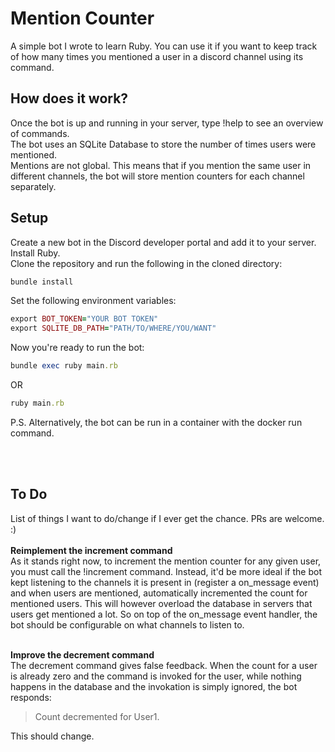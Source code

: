 <b> <h1>Mention Counter </h1></b>
A simple bot I wrote to learn Ruby. You can use it if you want to keep track of how many times you mentioned a user in a discord channel using its command.

<b><h2>How does it work?</h2></b>
Once the bot is up and running in your server, type !help to see an overview of commands.<br>
The bot uses an SQLite Database to store the number of times users were mentioned.<br>
Mentions are not global. This means that if you mention the same user in different channels, the bot will store mention counters for each channel separately. <br>

<b><h2> Setup </h2></b>
Create a new bot in the Discord developer portal and add it to your server. <br>
Install Ruby. <br>
Clone the repository and run the following in the cloned directory:
<br>
```ruby
bundle install
```
Set the following environment variables:<br>
```ruby
export BOT_TOKEN="YOUR BOT TOKEN"
export SQLITE_DB_PATH="PATH/TO/WHERE/YOU/WANT"
```
Now you're ready to run the bot: <br>
```ruby
bundle exec ruby main.rb
```
OR
```ruby
ruby main.rb
```
P.S. Alternatively, the bot can be run in a container with the docker run command.

<br><br>

<b><h2>To Do</h2></b>
List of things I want to do/change if I ever get the chance. PRs are welcome. :)
<br><br><b>Reimplement the increment command</b><br>
As it stands right now, to increment the mention counter for any given user, you must call the !increment command. Instead, it'd be more ideal if the bot kept listening to the channels it is present in (register a on_message event) and when users are mentioned, automatically incremented the count for mentioned users. This will however overload the database in servers that users get mentioned a lot. So on top of the on_message event handler, the bot should be configurable on what channels to listen to.

<br><b>Improve the decrement command</b><br>
The decrement command gives false feedback. When the count for a user is already zero and the command is invoked for the user, while nothing happens in the database and the invokation is simply ignored, the bot responds: 
> Count decremented for User1.<br>

This should change.




